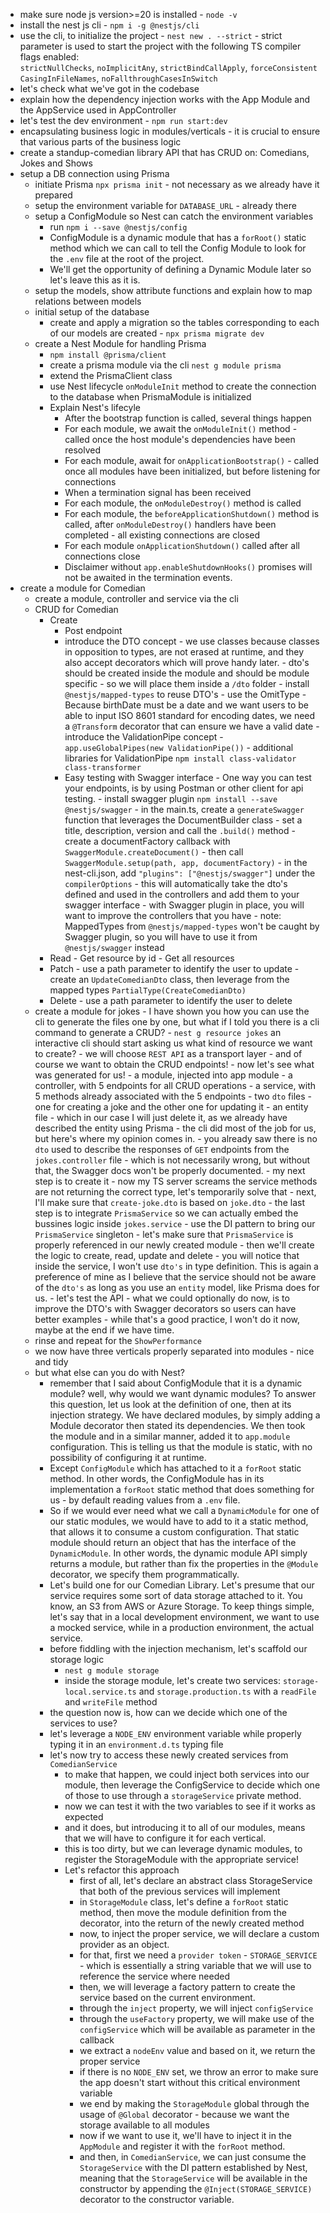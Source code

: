 - make sure node js version>=20 is installed - `node -v`
- install the nest js cli - `npm i -g @nestjs/cli`
- use the cli, to initialize the project - `nest new . --strict` - strict parameter is used to start the project with the following TS compiler flags enabled: `strictNullChecks`, `noImplicitAny`, `strictBindCallApply`, `forceConsistentCasingInFileNames`, `noFallthroughCasesInSwitch`
- let's check what we've got in the codebase
- explain how the dependency injection works with the App Module and the AppService used in AppController
- let's test the dev environment - `npm run start:dev`
- encapsulating business logic in modules/verticals - it is crucial to ensure that various parts of the business logic
- create a standup-comedian library API that has CRUD on: Comedians, Jokes and Shows
- setup a DB connection using Prisma
  - initiate Prisma `npx prisma init` - not necessary as we already have it prepared
  - setup the environment variable for `DATABASE_URL` - already there
  - setup a ConfigModule so Nest can catch the environment variables
    - run `npm i --save @nestjs/config`
    - ConfigModule is a dynamic module that has a `forRoot()` static method which we can call to tell the Config Module to look for the `.env` file at the root of the project.
    - We'll get the opportunity of defining a Dynamic Module later so let's leave this as it is.
  - setup the models, show attribute functions and explain how to map relations between models
  - initial setup of the database
    - create and apply a migration so the tables corresponding to each of our models are created - `npx prisma migrate dev`
  - create a Nest Module for handling Prisma
    - `npm install @prisma/client`
    - create a prisma module via the cli `nest g module prisma`
    - extend the PrismaClient class
    - use Nest lifecycle `onModuleInit` method to create the connection to the database when PrismaModule is initialized
    - Explain Nest's lifecyle
      - After the bootstrap function is called, several things happen
      - For each module, we await the `onModuleInit()` method - called once the host module's dependencies have been resolved
      - For each module, await for `onApplicationBootstrap()` - called once all modules have been initialized, but before listening for connections
      - When a termination signal has been received
      - For each module, the `onModuleDestroy()` method is called
      - For each module, the `beforeApplicationShutdown()` method is called, after `onModuleDestroy()` handlers have been completed - all existing connections are closed
      - For each module `onApplicationShutdown()` called after all connections close
      - Disclaimer without `app.enableShutdownHooks()` promises will not be awaited in the termination events.
- create a module for Comedian
  - create a module, controller and service via the cli
  - CRUD for Comedian
    - Create
      - Post endpoint
      - introduce the DTO concept - we use classes because classes in opposition to types, are not erased at runtime, and they also accept decorators which will prove handy later. - dto's should be created inside the module and should be module specific - so we will place them inside a `/dto` folder - install `@nestjs/mapped-types` to reuse DTO's - use the OmitType - Because birthDate must be a date and we want users to be able to input ISO 8601 standard for encoding dates, we need a `@Transform` decorator that can ensure we have a valid date - introduce the ValidationPipe concept - `app.useGlobalPipes(new ValidationPipe())` - additional libraries for ValidationPipe `npm install class-validator class-transformer`
      - Easy testing with Swagger interface - One way you can test your endpoints, is by using Postman or other client for api testing. - install swagger plugin `npm install --save @nestjs/swagger` - in the main.ts, create a `generateSwagger` function that leverages the DocumentBuilder class - set a title, description, version and call the `.build()` method - create a documentFactory callback with `SwaggerModule.createDocument()` - then call `SwaggerModule.setup(path, app, documentFactory)` - in the nest-cli.json, add `"plugins": ["@nestjs/swagger"]` under the `compilerOptions` - this will automatically take the dto's defined and used in the controllers and add them to your swagger interface - with Swagger plugin in place, you will want to improve the controllers that you have - note: MappedTypes from `@nestjs/mapped-types` won't be caught by Swagger plugin, so you will have to use it from `@nestjs/swagger` instead
    - Read - Get resource by id - Get all resources
    - Patch - use a path parameter to identify the user to update - create an `UpdateComedianDto` class, then leverage from the mapped types `PartialType(CreateComedianDto)`
    - Delete - use a path parameter to identify the user to delete
  - create a module for jokes - I have shown you how you can use the cli to generate the files one by one, but what if I told you there is a cli command to generate a CRUD? - `nest g resource jokes` an interactive cli should start asking us what kind of resource we want to create? - we will choose `REST API` as a transport layer - and of course we want to obtain the CRUD endpoints! - now let's see what was generated for us! - a module, injected into app module - a controller, with 5 endpoints for all CRUD operations - a service, with 5 methods already associated with the 5 endpoints - two `dto` files - one for creating a joke and the other one for updating it - an entity file - which in our case I will just delete it, as we already have described the entity using Prisma - the cli did most of the job for us, but here's where my opinion comes in. - you already saw there is no `dto` used to describe the responses of `GET` endpoints from the `jokes.controller` file - which is not necessarily wrong, but without that, the Swagger docs won't be properly documented. - my next step is to create it - now my TS server screams the service methods are not returning the correct type, let's temporarily solve that - next, I'll make sure that `create-joke.dto` is based on `joke.dto` - the last step is to integrate `PrismaService` so we can actually embed the bussines logic inside `jokes.service` - use the DI pattern to bring our `PrismaService` singleton - let's make sure that `PrismaService` is properly referenced in our newly created module - then we'll create the logic to create, read, update and delete - you will notice that inside the service, I won't use `dto's` in type definition. This is again a preference of mine as I believe that the service should not be aware of the `dto's` as long as you use an `entity` model, like Prisma does for us. - let's test the API - what we could optionally do now, is to improve the DTO's with Swagger decorators so users can have better examples - while that's a good practice, I won't do it now, maybe at the end if we have time.
  - rinse and repeat for the `ShowPerformance`
  - we now have three verticals properly separated into modules - nice and tidy
  - but what else can you do with Nest?
    - remember that I said about ConfigModule that it is a dynamic module? well, why would we want dynamic modules? To answer this question, let us look at the definition of one, then at its injection strategy. We have declared modules, by simply adding a Module decorator then stated its dependencies. We then took the module and in a similar manner, added it to `app.module` configuration. This is telling us that the module is static, with no possibility of configuring it at runtime.
    - Except `ConfigModule` which has attached to it a `forRoot` static method. In other words, the ConfigModule has in its implementation a `forRoot` static method that does something for us - by default reading values from a `.env` file.
    - So if we would ever need what we call a `DynamicModule` for one of our static modules, we would have to add to it a static method, that allows it to consume a custom configuration. That static module should return an object that has the interface of the `DynamicModule`. In other words, the dynamic module API simply returns a module, but rather than fix the properties in the `@Module` decorator, we specify them programmatically.
    - Let's build one for our Comedian Library. Let's presume that our service requires some sort of data storage attached to it. You know, an S3 from AWS or Azure Storage. To keep things simple, let's say that in a local development environment, we want to use a mocked service, while in a production environment, the actual service.
    - before fiddling with the injection mechanism, let's scaffold our storage logic
      - `nest g module storage`
      - inside the storage module, let's create two services: `storage-local.service.ts` and `storage.production.ts` with a `readFile` and `writeFile` method
    - the question now is, how can we decide which one of the services to use?
    - let's leverage a `NODE_ENV` environment variable while properly typing it in an `environment.d.ts` typing file
    - let's now try to access these newly created services from `ComedianService`
      - to make that happen, we could inject both services into our module, then leverage the ConfigService to decide which one of those to use through a `storageService` private method.
      - now we can test it with the two variables to see if it works as expected
      - and it does, but introducing it to all of our modules, means that we will have to configure it for each vertical.
      - this is too dirty, but we can leverage dynamic modules, to register the StorageModule with the appropriate service!
      - Let's refactor this approach
        - first of all, let's declare an abstract class StorageService that both of the previous services will implement
        - in `StorageModule` class, let's define a `forRoot` static method, then move the module definition from the decorator, into the return of the newly created method
        - now, to inject the proper service, we will declare a custom provider as an object.
        - for that, first we need a `provider token` - `STORAGE_SERVICE` - which is essentially a string variable that we will use to reference the service where needed
        - then, we will leverage a factory pattern to create the service based on the current environment.
        - through the `inject` property, we will inject `configService`
        - through the `useFactory` property, we will make use of the `configService` which will be available as parameter in the callback
        - we extract a `nodeEnv` value and based on it, we return the proper service
        - if there is no `NODE_ENV` set, we throw an error to make sure the app doesn't start without this critical environment variable
        - we end by making the `StorageModule` global through the usage of `@Global` decorator - because we want the storage available to all modules
        - now if we want to use it, we'll have to inject it in the `AppModule` and register it with the `forRoot` method.
        - and then, in `ComedianService`, we can just consume the `StorageService` with the DI pattern established by Nest, meaning that the `StorageService` will be available in the constructor by appending the `@Inject(STORAGE_SERVICE)` decorator to the constructor variable.
